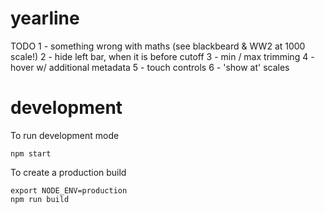 # yearline

TODO
1 - something wrong with maths (see blackbeard & WW2 at 1000 scale!)
2 - hide left bar, when it is before cutoff
3 - min / max trimming
4 - hover w/ additional metadata
5 - touch controls
6 - 'show at' scales

# development
To run development mode
```
npm start
```
To create a production build
```
export NODE_ENV=production
npm run build
```
